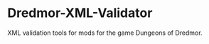 Dredmor-XML-Validator
=====================

XML validation tools for mods for the game Dungeons of Dredmor.